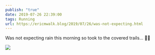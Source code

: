 ```yaml
---
publish: "true"
date: 2019-07-26 22:39:00
tags: Running
url: https://ericmwalk.blog/2019/07/26/was-not-expecting.html
---
```


Was not expecting rain this morning so took to the covered trails... 🏃‍♂️

![](https://ericmwalk.blog/uploads/2022/ff7f5403ea.jpg)